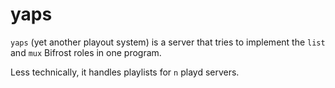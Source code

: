 # yaps

`yaps` (yet another playout system) is a server that tries to implement the `list` and `mux` Bifrost
roles in one program.

Less technically, it handles playlists for `n` playd servers.
